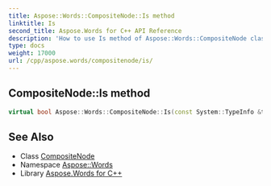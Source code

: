 ```yaml
---
title: Aspose::Words::CompositeNode::Is method
linktitle: Is
second_title: Aspose.Words for C++ API Reference
description: 'How to use Is method of Aspose::Words::CompositeNode class in C++.'
type: docs
weight: 17000
url: /cpp/aspose.words/compositenode/is/
---
```

## CompositeNode::Is method




```cpp
virtual bool Aspose::Words::CompositeNode::Is(const System::TypeInfo &target) const override
```

## See Also

* Class [CompositeNode](../)
* Namespace [Aspose::Words](../../)
* Library [Aspose.Words for C++](../../../)
